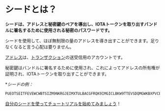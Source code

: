 # シードとは？
<!-- # What is a seed? -->

**シードは、アドレスと秘密鍵のペアを導出し、IOTAトークンを取り出すバンドルに署名するために使用される秘密のパスワードです。**
<!-- **A seed is a secret password that's used to derive address/private key pairs and to sign bundles whose transactions withdraw IOTA tokens.** -->

シードを使用して、ほぼ無制限の量のアドレスを導き出すことができます。足りなくなると言う心配は要りません。
<!-- A seed can be used to derive an almost unlimited amount of addresses: Enough that you don't need to worry about ever running out! -->

[アドレス](root://iota-basics/0.1/concepts/addresses-and-signatures.md)は、[トランザクション](../introduction/what-is-a-transaction.md)の送受信用のアカウントです。
<!-- [Addresses](root://iota-basics/0.1/concepts/addresses-and-signatures.md) are the accounts from which [transactions](../introduction/what-is-a-transaction.md) are sent and received. -->

秘密鍵はバンドルに署名するために使用され、これによってアドレスの所有権が証明され、IOTAトークンを取り出すことができます。
<!-- Private keys are used to sign bundles, which proves ownership of an address and allows IOTA tokens to be withdrawn from it. -->

**シードの例：*

```bash
PUEOTSEITFEVEWCWBTSIZM9NKRGJEIMXTULBACGFRQK9IMGICLBKW9TTEVSDQMGWKBXPVCBMMCXWMNPDX
```
<!-- **Example seed:** PUEOTSEITFEVEWCWBTSIZM9NKRGJEIMXTULBACGFRQK9IMGICLBKW9TTEVSDQMGWKBXPVCBMMCXWMNPDX -->

[自分のシードを使ってチュートリアルを始めてみましょう](../tutorials/get-started.md)！
<!-- [Get started with your own seed](../tutorials/get-started.md)! -->
